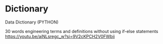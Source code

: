 # Dictionary
Data Dictionary (PYTHON)

30 words engineering terms and definitions without using if-else statements
https://youtu.be/aiNLsregc_w?si=9V2cKPCH2V0FWbii
